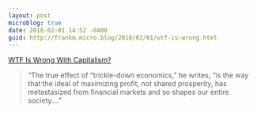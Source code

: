 ```yaml
---
layout: post
microblog: true
date: 2018-02-01 14:52 -0400
guid: http://frankm.micro.blog/2018/02/01/wtf-is-wrong.html
---
```

[WTF Is Wrong With Capitalism?](https://shift.newco.co/wtf-is-wrong-with-capitalism-585249daa9c8)

> “The true effect of “trickle-down economics,” he writes, “is the way that the ideal of maximizing profit, not shared prosperity, has metastasized from financial markets and so shapes our entire society…."
